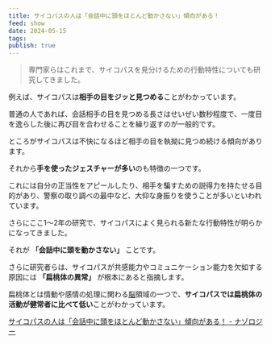 ```yaml
---
title: サイコパスの人は「会話中に頭をほとんど動かさない」傾向がある！
feed: show
date: 2024-05-15
tags: 
publish: true
---
```

> 専門家らはこれまで、サイコパスを見分けるための行動特性についても研究してきました。
> 
例えば、サイコパスは**相手の目をジッと見つめる**ことがわかっています。
> 
普通の人であれば、会話相手の目を見つめる長さはせいぜい数秒程度で、一度目を逸らした後に再び目を合わせることを繰り返すのが一般的です。
>
ところがサイコパスは不快になるほど相手の目を執拗に見つめ続ける傾向があります。
>
それから**手を使ったジェスチャーが多い**のも特徴の一つです。
>
これには自分の正当性をアピールしたり、相手を騙すための説得力を持たせる目的があり、警察の取り調べの最中など、大仰な身振りを使うことが多いといわれています。
>
さらにここ1〜2年の研究で、サイコパスによく見られる新たな行動特性が明らかになってきました。
>
それが **「会話中に頭を動かさない」** ことです。
>
さらに研究者らは、サイコパスが共感能力やコミュニケーション能力を欠如する原因には **「扁桃体の異常」** が根本にあると指摘します。
>
扁桃体とは情動や感情の処理に関わる[脳](https://nazology.net/archives/tag/%e8%84%b3 "脳について")領域の一つで、**サイコパスでは扁桃体の活動が健常者に比べて低い**ことがわかっています。

[サイコパスの人は「会話中に頭をほとんど動かさない」傾向がある！ - ナゾロジー](https://nazology.net/archives/149869)